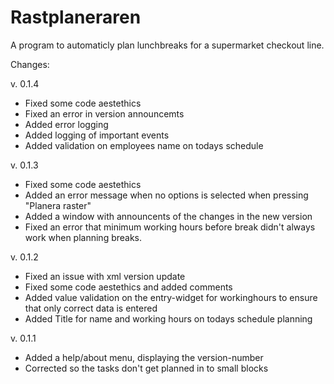# Rastplaneraren

A program to automaticly plan lunchbreaks for a supermarket checkout line.

Changes:

v. 0.1.4
* Fixed some code aestethics
* Fixed an error in version announcemts
* Added error logging
* Added logging of important events
* Added validation on employees name on todays schedule

v. 0.1.3
* Fixed some code aestethics
* Added an error message when no options is selected when pressing "Planera raster"
* Added a window with announcents of the changes in the new version
* Fixed an error that minimum working hours before break didn't always work when planning breaks.

v. 0.1.2
* Fixed an issue with xml version update
* Fixed some code aestethics and added comments
* Added value validation on the entry-widget for workinghours to ensure that only correct data is entered
* Added Title for name and working hours on todays schedule planning

v. 0.1.1
* Added a help/about menu, displaying the version-number
* Corrected so the tasks don't get planned in to small blocks

